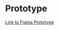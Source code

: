 # Prototype

[Link to Figma Prototype](https://www.figma.com/file/Ql2FRFphz9NegVFmZw06t2/Untitled?node-id=0%3A1)

